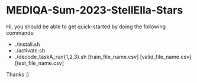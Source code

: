 # MEDIQA-Sum-2023-StellElla-Stars

Hi, you should be able to get quick-started by doing the following commands:

* ./install.sh    
* ./activate.sh      
* ./decode_taskA_run{1,2,3}.sh [train_file_name.csv] [valid_file_name.csv] [test_file_name.csv]        


Thanks :)
